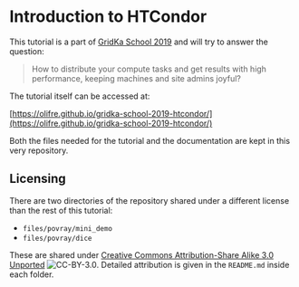 # Introduction to HTCondor

This tutorial is a part of [GridKa School 2019](https://indico.scc.kit.edu/event/460/contributions/5480/) and will try to answer the question:

> How to distribute your compute tasks and get results with high performance, keeping machines and site admins joyful?

The tutorial itself can be accessed at:

[https://olifre.github.io/gridka-school-2019-htcondor/](https://olifre.github.io/gridka-school-2019-htcondor/)

Both the files needed for the tutorial and the documentation are kept in this very repository. 

## Licensing

There are two directories of the repository shared under a different license than the rest of this tutorial:

- `files/povray/mini_demo`
- `files/povray/dice`

These are shared under [Creative Commons Attribution-Share Alike 3.0 Unported](http://creativecommons.org/licenses/by/3.0/) ![CC-BY-3.0](https://creativecommons.org/images/public/somerights20.gif). Detailed attribution is given in the `README.md` inside each folder.
